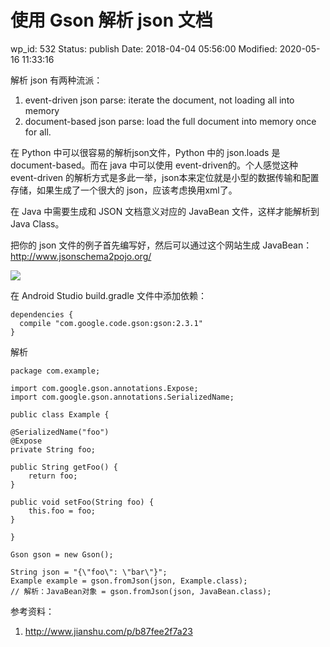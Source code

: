 # 使用 Gson 解析 json 文档


wp_id: 532
Status: publish
Date: 2018-04-04 05:56:00
Modified: 2020-05-16 11:33:16


解析 json 有两种流派：


1. event-driven json parse: iterate the document, not loading all into memory
2. document-based json parse: load the full document into memory once for all.

在 Python 中可以很容易的解析json文件，Python 中的 json.loads 是 document-based。而在 java 中可以使用 event-driven的。个人感觉这种 event-driven 的解析方式是多此一举，json本来定位就是小型的数据传输和配置存储，如果生成了一个很大的 json，应该考虑换用xml了。

在 Java 中需要生成和 JSON 文档意义对应的 JavaBean 文件，这样才能解析到 Java Class。

把你的 json 文件的例子首先编写好，然后可以通过这个网站生成 JavaBean：http://www.jsonschema2pojo.org/

![](https://ws2.sinaimg.cn/large/0069RVTdly1fu2lsahbklj31880ni77y.jpg)

在 Android Studio build.gradle 文件中添加依赖：

```
dependencies {
  compile "com.google.code.gson:gson:2.3.1"
}
```

解析

```
package com.example;

import com.google.gson.annotations.Expose;
import com.google.gson.annotations.SerializedName;

public class Example {

@SerializedName("foo")
@Expose
private String foo;

public String getFoo() {
    return foo;
}

public void setFoo(String foo) {
    this.foo = foo;
}

}
```

```
Gson gson = new Gson();

String json = "{\"foo\": \"bar\"}";
Example example = gson.fromJson(json, Example.class);
// 解析：JavaBean对象 = gson.fromJson(json, JavaBean.class);
```



参考资料：

1. http://www.jianshu.com/p/b87fee2f7a23